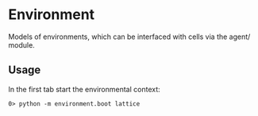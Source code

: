 # Environment

Models of environments, which can be interfaced with cells via the agent/ module.

## Usage

In the first tab start the environmental context:

    0> python -m environment.boot lattice